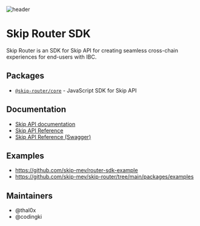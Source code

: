 ![header](https://files.readme.io/4f92aa7-DALLE_Cover_Photo_1..png)

# Skip Router SDK

Skip Router is an SDK for Skip API for creating seamless cross-chain experiences for end-users with IBC.

## Packages

- [`@skip-router/core`](https://npm.im/@skip-router/core) - JavaScript SDK for Skip API

## Documentation

- [Skip API documentation](https://api-docs.skip.money)
- [Skip API Reference](https://api-docs.skip.money/reference)
- [Skip API Reference (Swagger)](https://api-swagger.skip.money)

## Examples

- https://github.com/skip-mev/router-sdk-example
- https://github.com/skip-mev/skip-router/tree/main/packages/examples

## Maintainers

- @thal0x
- @codingki
